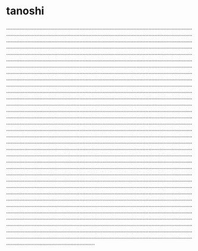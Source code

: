 # tanoshi
...................................................................................................................................................................................................................................................................................................................................................................................................................................................................................................................................................................................................................................................................................................................................................................................................................................................................................................................................................................................................................................................................................................................................................................................................................................................................................................................................................................................................................................................................................................................................................................................................................................................................................................................................................................................................................................................................................................................................................................................................................................................................................................................................................................................................................................................................................................................................................................................................................................................................................................................................................................................................................................................................................................................................................................................................................................................................................................................................................................................................................................................................................................................................................................................................................................................................................................................................................................................................................................................................................................................................................................................................................................................................................................................................................................................................................................................................................................................................................................................................................................................................................................................................................................................................................................................................................................................................................................................................................................................